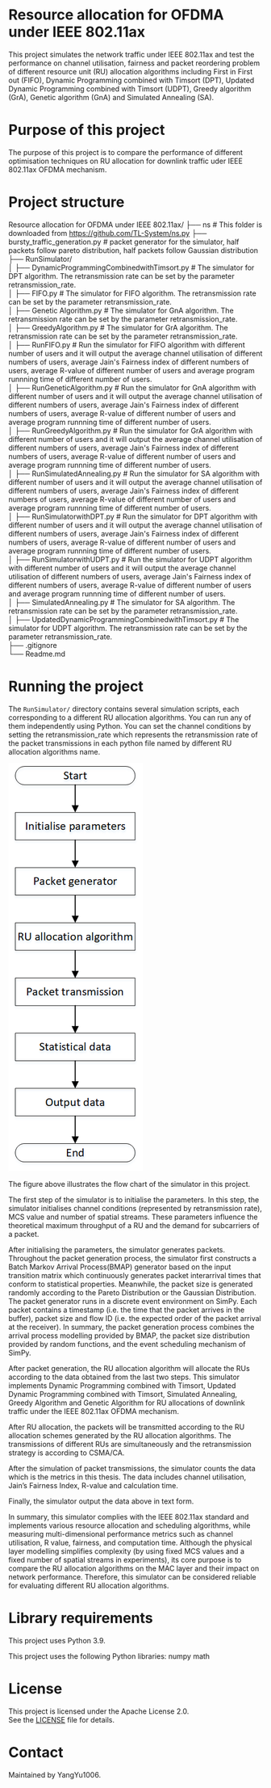 # Resource allocation for OFDMA under IEEE 802.11ax

This project simulates the network traffic under IEEE 802.11ax and test the performance on channel utilisation, fairness and packet reordering problem of different resource unit (RU) allocation algorithms including First in First out (FIFO), Dynamic Programming combined with Timsort (DPT), Updated Dynamic Programming combined with Timsort (UDPT), Greedy algorithm (GrA), Genetic algorithm (GnA) and Simulated Annealing (SA).

# Purpose of this project

The purpose of this project is to compare the performance of different optimisation techniques on RU allocation for downlink traffic uder IEEE 802.11ax OFDMA mechanism.

# Project structure
Resource allocation for OFDMA under IEEE 802.11ax/
├── ns # This folder is downloaded from https://github.com/TL-System/ns.py
├── bursty_traffic_generation.py  # packet generator for the simulator, half packets follow pareto distribution, half packets follow Gaussian distribution
├── RunSimulator/  
│   ├── DynamicProgrammingCombinedwithTimsort.py  # The simulator for DPT algorithm. The retransmission rate can be set by the parameter retransmission_rate.  
│   ├── FIFO.py  # The simulator for FIFO algorithm. The retransmission rate can be set by the parameter retransmission_rate.  
│   ├── Genetic Algorithm.py # The simulator for GnA algorithm. The retransmission rate can be set by the parameter retransmission_rate.  
│   ├── GreedyAlgorithm.py  # The simulator for GrA algorithm. The retransmission rate can be set by the parameter retransmission_rate.  
│   ├── RunFIFO.py  # Run the simulator for FIFO algorithm with different number of users and it will output the average channel utilisation of different numbers of users, average Jain's Fairness index of different numbers of users, average R-value of different number of users and average program runnning time of different number of users.  
│   ├── RunGeneticAlgorithm.py  # Run the simulator for GnA algorithm with different number of users and it will output the average channel utilisation of different numbers of users, average Jain's Fairness index of different numbers of users, average R-value of different number of users and average program runnning time of different number of users.  
│   ├── RunGreedyAlgorithm.py  # Run the simulator for GrA algorithm with different number of users and it will output the average channel utilisation of different numbers of users, average Jain's Fairness index of different numbers of users, average R-value of different number of users and average program runnning time of different number of users.  
│   ├── RunSimulatedAnnealing.py  # Run the simulator for SA algorithm with different number of users and it will output the average channel utilisation of different numbers of users, average Jain's Fairness index of different numbers of users, average R-value of different number of users and average program runnning time of different number of users.  
│   ├── RunSimulatorwithDPT.py  # Run the simulator for DPT algorithm with different number of users and it will output the average channel utilisation of different numbers of users, average Jain's Fairness index of different numbers of users, average R-value of different number of users and average program runnning time of different number of users.  
│   ├── RunSimulatorwithUDPT.py  # Run the simulator for UDPT algorithm with different number of users and it will output the average channel utilisation of different numbers of users, average Jain's Fairness index of different numbers of users, average R-value of different number of users and average program runnning time of different number of users.  
│   ├── SimulatedAnnealing.py  # The simulator for SA algorithm. The retransmission rate can be set by the parameter retransmission_rate.  
│   ├── UpdatedDynamicProgrammingCombinedwithTimsort.py  # The simulator for UDPT algorithm. The retransmission rate can be set by the parameter retransmission_rate.  
├── .gitignore  
└── Readme.md  

# Running the project

The `RunSimulator/` directory contains several simulation scripts, each corresponding to a different RU allocation algorithms. You can run any of them independently using Python. You can set the channel conditions by setting the retransmission_rate which represents the retransmission rate of the packet transmissions in each python file named by different RU allocation algorithms name.

![flowchart](flowchart.png)

The figure above illustrates the flow chart of the simulator in this project.

The first step of the simulator is to initialise the parameters. In this step, the simulator initialises channel conditions (represented by retransmission rate), MCS value and number of spatial streams. These parameters influence the theoretical maximum throughput of a RU and the demand for subcarriers of a packet.

After initialising the parameters, the simulator generates packets. Throughout the packet generation process, the simulator first constructs a Batch Markov Arrival Process(BMAP) generator based on the input transition matrix which continuously generates packet interarrival times that conform to statistical properties. Meanwhile, the packet size is generated randomly according to the Pareto Distribution or the Gaussian Distribution. The packet generator runs in a discrete event environment on SimPy. Each packet contains a timestamp (i.e. the time that the packet arrives in the buffer), packet size and flow ID (i.e. the expected order of the packet arrival at the receiver). In summary, the packet generation process combines the arrival process modelling provided by BMAP, the packet size distribution provided by random functions, and the event scheduling mechanism of SimPy.

After packet generation, the RU allocation algorithm will allocate the RUs according to the data obtained from the last two steps. This simulator implements Dynamic Programming combined with Timsort, Updated Dynamic Programming combined with Timsort, Simulated Annealing, Greedy Algorithm and Genetic Algorithm for RU allocations of downlink traffic under the IEEE 802.11ax OFDMA mechanism.

After RU allocation, the packets will be transmitted according to the RU allocation schemes generated by the RU allocation algorithms. The transmissions of different RUs are simultaneously and the retransmission strategy is according to CSMA/CA.

After the simulation of packet transmissions, the simulator counts the data which is the metrics in this thesis. The data includes channel utilisation, Jain’s Fairness Index, R-value and calculation time.

Finally, the simulator output the data above in text form.

In summary, this simulator complies with the IEEE 802.11ax standard and implements various resource allocation and scheduling algorithms, while measuring multi-dimensional performance metrics such as channel utilisation, R value, fairness, and computation time. Although the physical layer modelling simplifies complexity (by using fixed MCS values and a fixed number of spatial streams in experiments), its core purpose is to compare the RU allocation algorithms on the MAC layer and their impact on network performance. Therefore, this simulator can be considered reliable for evaluating different RU allocation algorithms.

# Library requirements
This project uses Python 3.9.

This project uses the following Python libraries:
numpy
math

# License

This project is licensed under the Apache License 2.0.  
See the [LICENSE](LICENSE) file for details.

# Contact

Maintained by YangYu1006.
